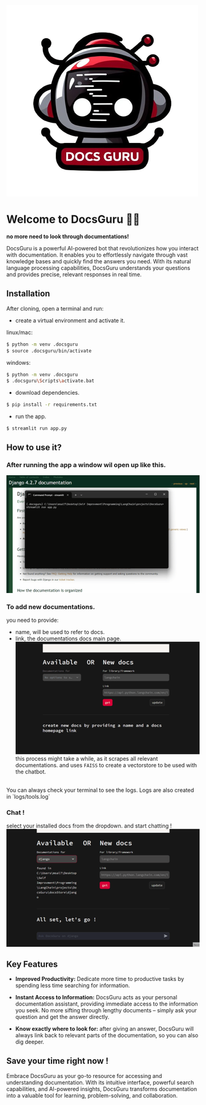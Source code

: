 <br>

<img src="demo/logo.png" alt="DocsGuru logo">

# Welcome to DocsGuru 🤖👋

**no more need to look through documentations!**

DocsGuru is a powerful AI-powered bot that revolutionizes how you interact with documentation. It enables you to effortlessly navigate through vast knowledge bases and quickly find the answers you need. With its natural language processing capabilities, DocsGuru understands your questions and provides precise, relevant responses in real time.

## Installation

After cloning, open a terminal and run:

* create a virtual environment and activate it.

linux/mac:
```bash
$ python -m venv .docsguru
$ source .docsguru/bin/activate
```
windows:
```bash
$ python -m venv .docsguru
$ .docsguru\Scripts\activate.bat
```

* download dependencies.

```bash
$ pip install -r requirements.txt
```

* run the app.

```bash
$ streamlit run app.py
```

## How to use it?

### After running the app a window wil open up like this.
![running application](demo/Opening%20DocsGuru.gif)

### To add new documentations.
you need to provide:
* name, will be used to refer to docs.
* link, the documentations docs main page.
![running application](demo/Loading%20new%20docs%20in%20DocsGuru.gif)
this process might take a while, as it scrapes all relevant documentations. and uses `FAISS` to create a vectorstore to be used with the chatbot.
<br>
You can always check your terminal to see the logs. Logs are also created in `logs/tools.log`

### Chat !
select your installed docs from the dropdown. and start chatting !
![running application](demo/chatting%20with%20DocsGuru.gif)

## Key Features

* **Improved Productivity:** Dedicate more time to productive tasks by spending less time searching for information.

* **Instant Access to Information:** DocsGuru acts as your personal documentation assistant, providing immediate access to the information you seek. No more sifting through lengthy documents – simply ask your question and get the answer directly.

* **Know exactly where to look for:** after giving an answer, DocsGuru will always link back to relevant parts of the documentation, so you can also dig deeper.

## Save your time right now !

Embrace DocsGuru as your go-to resource for accessing and understanding documentation. With its intuitive interface, powerful search capabilities, and AI-powered insights, DocsGuru transforms documentation into a valuable tool for learning, problem-solving, and collaboration.
